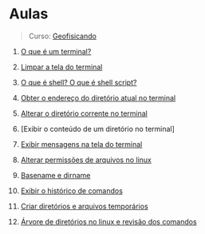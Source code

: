 # Aulas

> Curso: [Geofisicando](https://youtube.com/playlist?list=PLLCFxfe9wkl-k0w-c_1i4sdZPUYt0Yc2P)

1. [O que é um terminal?](./o-que-e-terminal/notes.md)

2. [Limpar a tela do terminal](./limpar-a-tela-do-terminal/notes.md)

3. [O que é shell? O que é shell script?](./o-que-e-shell-e-shell-script/notes.md)

4. [Obter o endereço do diretório atual no terminal](./obter-o-endereco-do-diretorio-atual-no-terminal/notes.md)

5. [Alterar o diretório corrente no terminal](./alterar-o-diretorio-corrente-no-terminal/notes.md)

6. [Exibir o conteúdo de um diretório no terminal]

7. [Exibir mensagens na tela do terminal](./exibir-mensagens-na-tela-do-terminal/notes.md)

8. [Alterar permissões de arquivos no linux](./alterar-permissoes-de-arquivos-no-linux/notes.md)

9. [Basename e dirname](./basename-e-dirname/notes.md)

10. [Exibir o histórico de comandos](./exibir-o-historico-de-comandos/notes.md)

11. [Criar diretórios e arquivos temporários](./criar-diretorios-e-arquivos-temporarios/notes.md)

12. [Árvore de diretórios no linux e revisão dos comandos](./arvore-de-diretorios-no-linux-e-revisao-dos-comandos/notes.md)